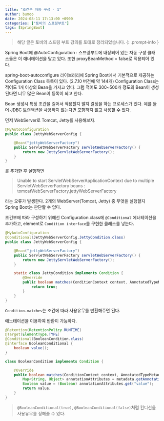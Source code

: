 ```yaml
---
title: "조건부 자동 구성 - 1"
author: bumoo
date: 2024-08-11 17:13:00 +0900
categories: ["토비의 스프링부트"]
tags: [SpringBoot]
---
```


> 해당 글은 토비의 스프링 부트 강의를 토대로 정리되었습니다.
{: .prompt-info }


Spring Boot에 @AutoConfiguration : 스프링부트에 내장되어 있는 자동 구성 클래스들은 이 애너테이션을 달고 있다.
또한 proxyBeanMethod = false로 적용되어 있다.

spring-boot-autoconfigure 라이브러리에 Spring Boot에서 기본적으로 제공하는 Configuration Class 목록이 있다. (2.7.10 버전에 약 144개)
Configuration Class는 적어도 1개 이상의 Bean을 가지고 있다. 그럼 적어도 300~500개 정도의 Bean이 생성된다면 너무 많은 Bean이 등록이 되고 한다.

 Bean 생성시 특정 조건을 걸어서 적용할지 말지 결정을 하는 프로세스가 있다. 예를 들어 JDBC 트랜잭션을 사용하지 않는다면 포함하지 않고 사용할 수 있다.

먼저 WebServer로 Tomcat, Jetty를 사용해보자.
```java
@MyAutoConfiguration
public class JettyWebServerConfig {

    @Bean("jettyWebServerFactory")
    public ServletWebServerFactory servletWebServerFactory() {
        return new JettyServletWebServerFactory();
    }
}
```
를 추가한 후 실행하면 
> Unable to start ServletWebServerApplicationContext due to multiple ServletWebServerFactory beans : tomcatWebServerFactory,jettyWebServerFactory

라는 오류가 발생한다. 2개의 WebServer(Tomcat, Jetty) 중 무엇을 실행할지 Spring Boot는 판단할 수 없다.

조건부에 따라 구성하기 위해선 Configuration.class에 `@Conditional` 에너테이션을 추가하고, element로 `Condition interface`를 구현한 클래스를 넣는다.
```java
@MyAutoConfiguration
@Conditional(JettyWebServerConfig.JettyCondition.class)
public class JettyWebServerConfig {

    @Bean("jettyWebServerFactory")
    public ServletWebServerFactory servletWebServerFactory() {
        return new JettyServletWebServerFactory();
    }

    static class JettyCondition implements Condition {
        @Override
        public boolean matches(ConditionContext context, AnnotatedTypeMetadata metadata) {
            return true;
        }
    }
}
```

`Condition.matches`는 조건에 따라 사용유무를 반환해주면 된다.

애노테이션을 이용하여 반환이 가능하다.
```java
@Retention(RetentionPolicy.RUNTIME)
@Target(ElementType.TYPE)
@Conditional(BooleanCondition.class)
@interface BooleanConditional {
    boolean value();
}

class BooleanCondition implements Condition {

    @Override
    public boolean matches(ConditionContext context, AnnotatedTypeMetadata metadata) {
        Map<String, Object> annotationAttributes = metadata.getAnnotationAttributes(BooleanConditional.class.getName());
        Boolean value = (Boolean) annotationAttributes.get("value");
        return value;
    }
}
```

> `@BooleanConditional(true)`, `@BooleanConditional(false)`처럼 컨디션을 사용유무를 정해줄 수 있다.

